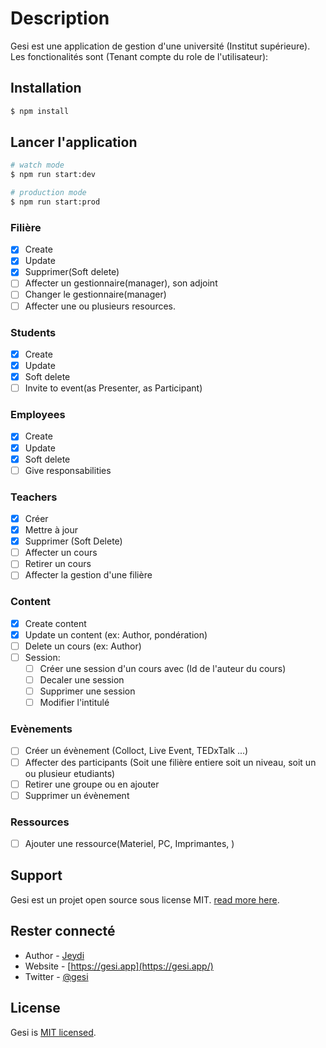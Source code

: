 # Description

  Gesi est une application de gestion d'une université (Institut supérieure). \
  Les fonctionalités sont (Tenant compte du role de l'utilisateur):
## Installation

```bash
$ npm install
```

## Lancer l'application

```bash
# watch mode
$ npm run start:dev

# production mode
$ npm run start:prod
```

  ### Filière
  - [x] Create
  - [x] Update
  - [x] Supprimer(Soft delete)
  - [ ] Affecter un gestionnaire(manager), son adjoint
  - [ ] Changer le gestionnaire(manager)
  - [ ] Affecter une ou plusieurs resources.
  ### Students
  - [x] Create
  - [x] Update
  - [x] Soft delete
  - [ ] Invite to event(as Presenter, as Participant)
  ### Employees
  - [x] Create
  - [x] Update
  - [x] Soft delete
  - [ ] Give responsabilities
  ### Teachers
  - [x] Créer
  - [x] Mettre à jour
  - [x] Supprimer (Soft Delete)
  - [ ] Affecter un cours
  - [ ] Retirer un cours
  - [ ] Affecter la gestion d'une filière
  ### Content
  - [x] Create content
  - [x] Update un content (ex: Author, pondération)
  - [ ] Delete un cours (ex: Author)
  - [ ] Session:
    - [ ] Créer une session d'un cours avec (Id de l'auteur du cours)
    - [ ] Decaler une session
    - [ ] Supprimer une session
    - [ ] Modifier l'intitulé
  ### Evènements
  - [ ] Créer un évènement (Colloct, Live Event, TEDxTalk ...)
  - [ ] Affecter des participants (Soit une filière entiere soit un niveau, soit un ou plusieur etudiants)
  - [ ] Retirer une groupe ou en ajouter
  - [ ] Supprimer un évènement
  ### Ressources
  - [ ] Ajouter une ressource(Materiel, PC, Imprimantes, )


## Support

Gesi est un projet open source sous license MIT. [read more here](https://gesi.app/support).

## Rester connecté

- Author - [Jeydi](https://twitter.com/jeydi243)
- Website - [https://gesi.app](https://gesi.app/)
- Twitter - [@gesi](https://twitter.com/gesi)

## License

Gesi is [MIT licensed](LICENSE).
